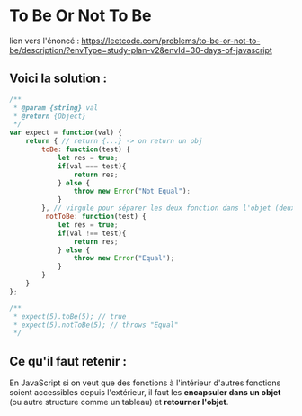 # To Be Or Not To Be

lien vers l'énoncé : https://leetcode.com/problems/to-be-or-not-to-be/description/?envType=study-plan-v2&envId=30-days-of-javascript

## Voici la solution :

``` js
/**
 * @param {string} val
 * @return {Object}
 */
var expect = function(val) {
    return { // return {...} -> on return un obj
        toBe: function(test) {
            let res = true;
            if(val === test){
                return res;
            } else {
                throw new Error("Not Equal");
            }
        }, // virgule pour séparer les deux fonction dans l'objet (deux parties distinctes de l'objet return)
         notToBe: function(test) {
            let res = true;
            if(val !== test){
                return res;
            } else {
                throw new Error("Equal");
            }
        }
    } 
};

/**
 * expect(5).toBe(5); // true
 * expect(5).notToBe(5); // throws "Equal"
 */
```

## Ce qu'il faut retenir :

En JavaScript si on veut que des fonctions à l'intérieur d'autres fonctions soient accessibles depuis l'extérieur, il faut les **encapsuler dans un objet** (ou autre structure comme un tableau) et **retourner l'objet**.
